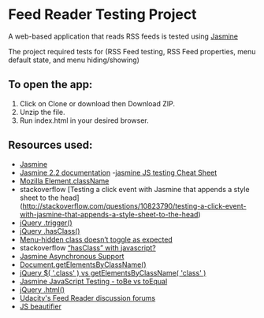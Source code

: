 # Feed Reader Testing Project

A web-based application that reads RSS feeds is tested using [Jasmine](http://jasmine.github.io/)

The project required tests for (RSS Feed testing, RSS Feed properties, menu default state, and menu hiding/showing) 

## To open the app:

1. Click on Clone or download then Download ZIP.
2. Unzip the file.
3. Run index.html in your desired browser.


## Resources used:

- [Jasmine](https://jasmine.github.io/)
- [Jasmine 2.2 documentation](https://jasmine.github.io/2.2/introduction)
-[jasmine JS testing Cheat Sheet](https://www.cheatography.com/citguy/cheat-sheets/jasmine-js-testing/)
- [Mozilla Element.className](https://developer.mozilla.org/en-US/docs/Web/API/Element/className)
- stackoverflow [Testing a click event with Jasmine that appends a style sheet to the head] (http://stackoverflow.com/questions/10823790/testing-a-click-event-with-jasmine-that-appends-a-style-sheet-to-the-head)
- [jQuery .trigger()](http://api.jquery.com/trigger/)
- [jQuery .hasClass()](https://api.jquery.com/hasclass/)
- [Menu-hidden class doesn’t toggle as expected](https://discussions.udacity.com/t/menu-hidden-class-doesnt-toggle-as-expected/184355)
- stackoverflow [“hasClass” with javascript?](http://stackoverflow.com/questions/5085567/hasclass-with-javascript)
- [Jasmine Asynchronous Support](https://jasmine.github.io/2.2/introduction.html#section-Asynchronous_Support)
- [Document.getElementsByClassName()](https://developer.mozilla.org/en/docs/Web/API/Document/getElementsByClassName)
- [jQuery $( '.class' ) vs getElementsByClassName( 'class' )](https://jsperf.com/jquery-class-vs-getelementsbyclassname-class)
- [Jasmine JavaScript Testing - toBe vs toEqual](http://stackoverflow.com/questions/22413009/jasmine-javascript-testing-tobe-vs-toequal)
- [jQuery .html()](http://api.jquery.com/html/)
- [Udacity's Feed Reader discussion forums](https://discussions.udacity.com/c/nd001-feed-reader-testing)
- [JS beautifier](http://jsbeautifier.org/)
